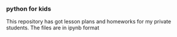 ### python for kids
This repository has got lesson plans and homeworks for my private students.
The files are in ipynb format
